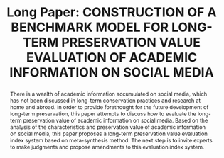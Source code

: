 ---
abstract: There is a wealth of academic information accumulated on social media, which
  has not been discussed in long-term conservation practices and research at home
  and abroad. In order to provide forethought for the future development of long-term
  preservation, this paper attempts to discuss how to evaluate the long-term preservation
  value of academic information on social media. Based on the analysis of the characteristics
  and preservation value of academic information on social media, this paper proposes
  a long-term preservation value evaluation index system based on meta-synthesis method.
  The next step is to invite experts to make judgments and propose amendments to this
  evaluation index system.
creators:
- Zhang, Dongrong
date: null
document_url: https://az659834.vo.msecnd.net/eventsairwesteuprod/production-inconference-public/da657ce9fba94391a387bc1e71388c30
grand_parent: iPRES
institutions:
- National Science Library, Chinese Academy Of Sciences; Univeristy Of Chinese Academy
  Of Sciences
keywords:
- social media; indicators; preservation value;
landing_page_url: null
language: eng
layout: publication
license: CC-BY 4.0 International
notes_url: null
parent: iPRES 2022
presentation_url: null
size: null
source_name: iPRES
title: 'Long Paper: CONSTRUCTION OF A BENCHMARK MODEL FOR LONG-TERM PRESERVATION VALUE
  EVALUATION OF ACADEMIC INFORMATION ON SOCIAL MEDIA'
type: long paper
year: 2022
---